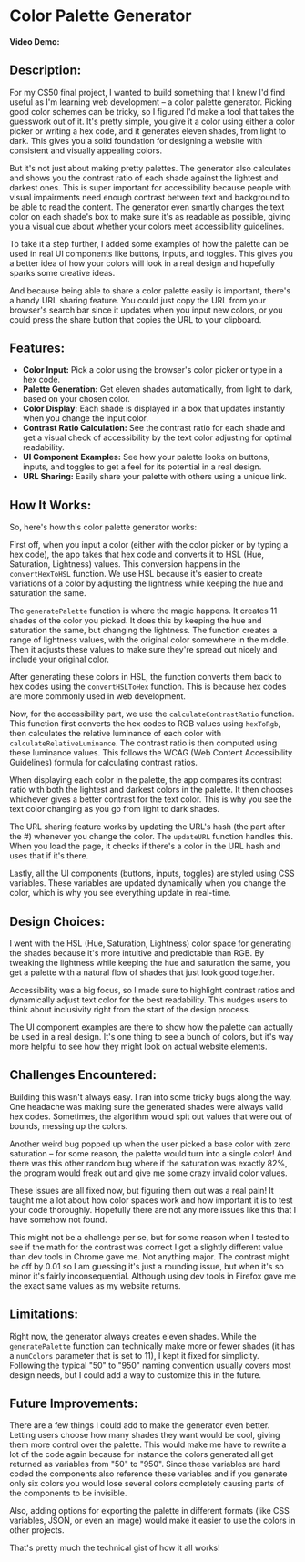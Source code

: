 # Color Palette Generator

#### Video Demo: <URL HERE>

## Description:

For my CS50 final project, I wanted to build something that I knew I'd find useful as I'm learning web development – a color palette generator. Picking good color schemes can be tricky, so I figured I'd make a tool that takes the guesswork out of it. It's pretty simple, you give it a color using either a color picker or writing a hex code, and it generates eleven shades, from light to dark. This gives you a solid foundation for designing a website with consistent and visually appealing colors.

But it's not just about making pretty palettes. The generator also calculates and shows you the contrast ratio of each shade against the lightest and darkest ones. This is super important for accessibility because people with visual impairments need enough contrast between text and background to be able to read the content. The generator even smartly changes the text color on each shade's box to make sure it's as readable as possible, giving you a visual cue about whether your colors meet accessibility guidelines.

To take it a step further, I added some examples of how the palette can be used in real UI components like buttons, inputs, and toggles. This gives you a better idea of how your colors will look in a real design and hopefully sparks some creative ideas.

And because being able to share a color palette easily is important, there's a handy URL sharing feature. You could just copy the URL from your browser's search bar since it updates when you input new colors, or you could press the share button that copies the URL to your clipboard.

## Features:

- **Color Input:** Pick a color using the browser's color picker or type in a hex code.
- **Palette Generation:** Get eleven shades automatically, from light to dark, based on your chosen color.
- **Color Display:** Each shade is displayed in a box that updates instantly when you change the input color.
- **Contrast Ratio Calculation:** See the contrast ratio for each shade and get a visual check of accessibility by the text color adjusting for optimal readability.
- **UI Component Examples:** See how your palette looks on buttons, inputs, and toggles to get a feel for its potential in a real design.
- **URL Sharing:** Easily share your palette with others using a unique link.

## How It Works:

So, here's how this color palette generator works:

First off, when you input a color (either with the color picker or by typing a hex code), the app takes that hex code and converts it to HSL (Hue, Saturation, Lightness) values. This conversion happens in the `convertHexToHSL` function. We use HSL because it's easier to create variations of a color by adjusting the lightness while keeping the hue and saturation the same.

The `generatePalette` function is where the magic happens. It creates 11 shades of the color you picked. It does this by keeping the hue and saturation the same, but changing the lightness. The function creates a range of lightness values, with the original color somewhere in the middle. Then it adjusts these values to make sure they're spread out nicely and include your original color.

After generating these colors in HSL, the function converts them back to hex codes using the `convertHSLToHex` function. This is because hex codes are more commonly used in web development.

Now, for the accessibility part, we use the `calculateContrastRatio` function. This function first converts the hex codes to RGB values using `hexToRgb`, then calculates the relative luminance of each color with `calculateRelativeLuminance`. The contrast ratio is then computed using these luminance values. This follows the WCAG (Web Content Accessibility Guidelines) formula for calculating contrast ratios.

When displaying each color in the palette, the app compares its contrast ratio with both the lightest and darkest colors in the palette. It then chooses whichever gives a better contrast for the text color. This is why you see the text color changing as you go from light to dark shades.

The URL sharing feature works by updating the URL's hash (the part after the #) whenever you change the color. The `updateURL` function handles this. When you load the page, it checks if there's a color in the URL hash and uses that if it's there.

Lastly, all the UI components (buttons, inputs, toggles) are styled using CSS variables. These variables are updated dynamically when you change the color, which is why you see everything update in real-time.

## Design Choices:

I went with the HSL (Hue, Saturation, Lightness) color space for generating the shades because it's more intuitive and predictable than RGB. By tweaking the lightness while keeping the hue and saturation the same, you get a palette with a natural flow of shades that just look good together.

Accessibility was a big focus, so I made sure to highlight contrast ratios and dynamically adjust text color for the best readability. This nudges users to think about inclusivity right from the start of the design process.

The UI component examples are there to show how the palette can actually be used in a real design. It's one thing to see a bunch of colors, but it's way more helpful to see how they might look on actual website elements.

## Challenges Encountered:

Building this wasn't always easy. I ran into some tricky bugs along the way. One headache was making sure the generated shades were always valid hex codes. Sometimes, the algorithm would spit out values that were out of bounds, messing up the colors.

Another weird bug popped up when the user picked a base color with zero saturation – for some reason, the palette would turn into a single color! And there was this other random bug where if the saturation was exactly 82%, the program would freak out and give me some crazy invalid color values.

These issues are all fixed now, but figuring them out was a real pain! It taught me a lot about how color spaces work and how important it is to test your code thoroughly. Hopefully there are not any more issues like this that I have somehow not found.

This might not be a challenge per se, but for some reason when I tested to see if the math for the contrast was correct I got a slightly different value than dev tools in Chrome gave me. Not anything major. The contrast might be off by 0.01 so I am guessing it's just a rounding issue, but when it's so minor it's fairly inconsequential. Although using dev tools in Firefox gave me the exact same values as my website returns.

## Limitations:

Right now, the generator always creates eleven shades. While the `generatePalette` function can technically make more or fewer shades (it has a `numColors` parameter that is set to 11), I kept it fixed for simplicity. Following the typical "50" to "950" naming convention usually covers most design needs, but I could add a way to customize this in the future.

## Future Improvements:

There are a few things I could add to make the generator even better. Letting users choose how many shades they want would be cool, giving them more control over the palette. This would make me have to rewrite a lot of the code again because for instance the colors generated all get returned as variables from "50" to "950". Since these variables are hard coded the components also reference these variables and if you generate only six colors you would lose several colors completely causing parts of the components to be invisible.

Also, adding options for exporting the palette in different formats (like CSS variables, JSON, or even an image) would make it easier to use the colors in other projects.

That's pretty much the technical gist of how it all works!